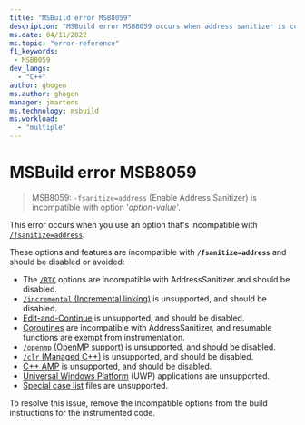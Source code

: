 ```yaml
---
title: "MSBuild error MSB8059"
description: "MSBuild error MSB8059 occurs when address sanitizer is combined with incompatible build options."
ms.date: 04/11/2022
ms.topic: "error-reference"
f1_keywords:
 - MSB8059
dev_langs:
  - "C++"
author: ghogen
ms.author: ghogen
manager: jmartens
ms.technology: msbuild
ms.workload:
  - "multiple"
---
```

# MSBuild error MSB8059

> MSB8059: `-fsanitize=address` (Enable Address Sanitizer) is incompatible with option '*option-value*'.

This error occurs when you use an option that's incompatible with [`/fsanitize=address`](/cpp/build/reference/fsanitize).

These options and features are incompatible with **`/fsanitize=address`** and should be disabled or avoided:

- The [`/RTC`](/cpp/build/reference/rtc-run-time-error-checks) options are incompatible with AddressSanitizer and should be disabled.
- [`/incremental` (Incremental linking)](/cpp/build/reference/incremental-link-incrementally) is unsupported, and should be disabled.
- [Edit-and-Continue](/visualstudio/debugger/edit-and-continue-visual-cpp) is unsupported, and should be disabled.
- [Coroutines](https://devblogs.microsoft.com/cppblog/category/coroutine/) are incompatible with AddressSanitizer, and resumable functions are exempt from instrumentation.
- [`/openmp` (OpenMP support)](/cpp/build/reference/openmp-enable-openmp-2-0-support) is unsupported, and should be disabled.
- [`/clr` (Managed C++)](/cpp/build/reference/clr-common-language-runtime-compilation) is unsupported, and should be disabled.
- [C++ AMP](/cpp/parallel/amp/cpp-amp-overview) is unsupported, and should be disabled.
- [Universal Windows Platform](/cpp/cppcx/universal-windows-apps-cpp) (UWP) applications are unsupported.
- [Special case list](https://clang.llvm.org/docs/SanitizerSpecialCaseList.html) files are unsupported.

To resolve this issue, remove the incompatible options from the build instructions for the instrumented code.
